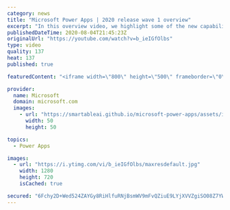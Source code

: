 ```yaml
---
category: news
title: "Microsoft Power Apps | 2020 release wave 1 overview"
excerpt: "In this overview video, we highlight some of the new capabilities included in the latest update to Microsoft Power Apps.      Here are the capabilities covered:     UI enhancements       • Save is always visible       • Chart formatting  Grid user experience enhancements       • Conditional search  "
publishedDateTime: 2020-08-04T21:45:23Z
originalUrl: "https://youtube.com/watch?v=b_ieIGfOlbs"
type: video
quality: 137
heat: 137
published: true

featuredContent: "<iframe width=\"800\" height=\"500\" frameborder=\"0\" src=\"https://www.youtube.com/embed/b_ieIGfOlbs\" allow=\"accelerometer; autoplay; encrypted-media; gyroscope; picture-in-picture\" allowfullscreen></iframe>"

provider:
  name: Microsoft
  domain: microsoft.com
  images:
    - url: "https://smartableai.github.io/microsoft-power-apps/assets/images/organizations/microsoft.com-50x50.jpg"
      width: 50
      height: 50

topics:
  - Power Apps

images:
  - url: "https://i.ytimg.com/vi/b_ieIGfOlbs/maxresdefault.jpg"
    width: 1280
    height: 720
    isCached: true

secured: "6Fchy2D+Wed524ZAYGy8RiHlfuRNjBsmWV9mFvQZiuE9LYjXVVZgiSO08Z7YWEIfhJnIL3FVOajTxSrMtbsg5ntw79HCNdqVfPQMpk9mal1RNZW7sagdw1GAQ6olDNYJEKIoH3g0N61zpzcN2wc+TNgX5Q43STv1dOJDXISSSyepm5HDb8Ww8GzknsgOwF6xfYnpWGxEWeBlLbCZdnpbzRknXnnLnrdNCefyiNKCG6qnkgWjjWtNQkiUc4q5FUcIoDKzYo/56Brd77uFUYE+5/wP+hmr64n4EAmroedkLeA0SXP1v+AyPpuj7oFS2kDIKTNeO5jmtCuxAOc9aUXWawkrRCtLTKPCFirxN1C3dm5+gAsteTPVwas9itEyZZi8Pf27tUYbeIZLJaZwOpOd3ZEXOPey9moQnlQdm3vodzQSS7oiz4YozDa/jgx8gN7Y;sKP7tcNH8W1ryiaUkNffiA=="
---
```



